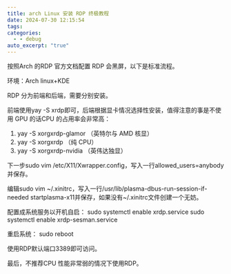 ```yaml
---
title: arch Linux 安装 RDP 终极教程
date: 2024-07-30 12:15:54
tags: 
categories:
  - - debug
auto_excerpt: "true"
---
```


按照Arch 的RDP 官方文档配置 RDP 会黑屏，以下是标准流程。

环境：Arch linux+KDE

RDP 分为前端和后端，需要分别安装。

前端使用yay -S xrdp即可，后端根据显卡情况选择性安装，值得注意的事是不使用 GPU 的话CPU 的占用率会非常高：
1. yay -S xorgxrdp-glamor （英特尔与 AMD 核显）
2. yay -S xorgxrdp （纯 CPU）
3. yay -S xorgxrdp-nvidia （英伟达独显）

下一步sudo vim /etc/X11/Xwrapper.config，写入一行allowed_users=anybody并保存。

编辑sudo vim ~/.xinitrc，写入一行/usr/lib/plasma-dbus-run-session-if-needed startplasma-x11并保存，如果没有~/.xinitrc文件创建一个无妨。

配置成系统服务以开机自启：
sudo systemctl enable xrdp.service
sudo systemctl enable xrdp-sesman.service

重启系统：
sudo reboot

使用RDP默认端口3389即可访问。

最后，不推荐CPU 性能非常弱的情况下使用RDP。